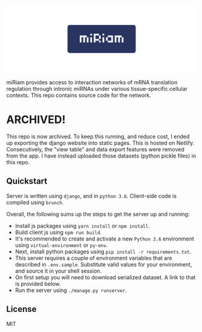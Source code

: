 [![miriam.noop.pw](docs/gh-banner.png)](https://miriam.noop.pw)

miRiam provides access to interaction networks of mRNA translation regulation through intronic miRNAs under various tissue-specific cellular contexts.
This repo contains source code for the network.

# ARCHIVED!

This repo is now archived. To keep this running, and reduce cost, I ended up exporting the django website into static pages. This is hosted on Netlify. Consecutively, the "view table" and data export features were removed from the app. I have instead uploaded those datasets (python pickle files) in this repo.

## Quickstart
Server is written using `django`, and in `python 3.6`. Client-side code is compiled using `brunch`.

Overall, the following sums up the steps to get the server up and running:

- Install js packages using `yarn install` or `npm install`.
- Build client js using `npm run build`.
- It's recommended to create and activate a new `Python 3.6` environment using `virtual-environment` or `py-env`.
- Next, install python packages using `pip install -r requirements.txt`.
- This server requires a couple of environment variables that are described in `.env.sample`. Substitute valid values for your environment, and source it in your shell session.
- On first setup you will need to download serialized dataset. A link to that is provided below.
- Run the server using `./manage.py runserver`.

## License
MIT
